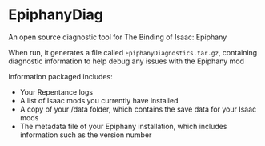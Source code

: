 # EpiphanyDiag
An open source diagnostic tool for The Binding of Isaac: Epiphany

When run, it generates a file called `EpiphanyDiagnostics.tar.gz`, containing diagnostic information to help debug any issues with the Epiphany mod

Information packaged includes:
- Your Repentance logs
- A list of Isaac mods you currently have installed
- A copy of your /data folder, which contains the save data for your Isaac mods
- The metadata file of your Epiphany installation, which includes information such as the version number
